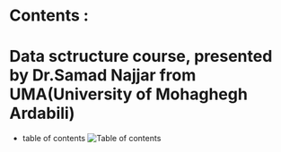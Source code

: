 # Contents :
# Data sctructure course, presented by Dr.Samad Najjar from UMA(University of Mohaghegh Ardabili)
- table of contents
![Table of contents](Photse./PhotoSets/contents.png)
